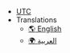 - [UTC](https://utc-dz.com)
- Translations
  - [ :earth_americas: English](/)
  - [ :earth_africa: العربية](/ar/)
  
